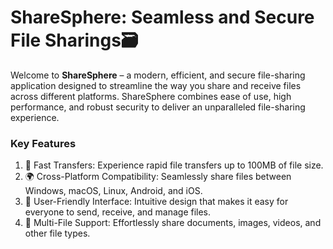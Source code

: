 # ShareSphere: Seamless and Secure File Sharings🗃️
Welcome to **ShareSphere** – a modern, efficient, and secure file-sharing application designed to streamline the way you share and receive files across different platforms. ShareSphere combines ease of use, high performance, and robust security to deliver an unparalleled file-sharing experience.

### Key Features
1. 🚀 Fast Transfers: Experience rapid file transfers up to 100MB of file size.
2. 🌍 Cross-Platform Compatibility: Seamlessly share files between Windows, macOS, Linux, Android, and iOS.
3. 🎯 User-Friendly Interface: Intuitive design that makes it easy for everyone to send, receive, and manage files.
4. 📁 Multi-File Support: Effortlessly share documents, images, videos, and other file types.


